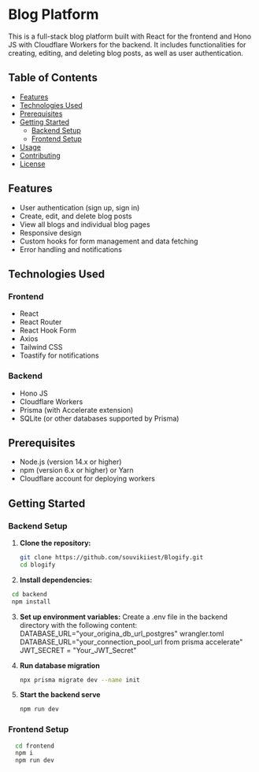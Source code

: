 # Blog Platform

This is a full-stack blog platform built with React for the frontend and Hono JS with Cloudflare Workers for the backend. It includes functionalities for creating, editing, and deleting blog posts, as well as user authentication.

## Table of Contents

- [Features](#features)
- [Technologies Used](#technologies-used)
- [Prerequisites](#prerequisites)
- [Getting Started](#getting-started)
  - [Backend Setup](#backend-setup)
  - [Frontend Setup](#frontend-setup)
- [Usage](#usage)
- [Contributing](#contributing)
- [License](#license)

## Features

- User authentication (sign up, sign in)
- Create, edit, and delete blog posts
- View all blogs and individual blog pages
- Responsive design
- Custom hooks for form management and data fetching
- Error handling and notifications

## Technologies Used

### Frontend

- React
- React Router
- React Hook Form
- Axios
- Tailwind CSS
- Toastify for notifications

### Backend

- Hono JS
- Cloudflare Workers
- Prisma (with Accelerate extension)
- SQLite (or other databases supported by Prisma)

## Prerequisites

- Node.js (version 14.x or higher)
- npm (version 6.x or higher) or Yarn
- Cloudflare account for deploying workers

## Getting Started

### Backend Setup

1. **Clone the repository:**

   ```bash
   git clone https://github.com/souvikiiest/Blogify.git
   cd blogify

   ```

2. **Install dependencies:**

```bash
 cd backend
 npm install
```

3. **Set up environment variables:**
   Create a .env file in the backend directory with the following content:
   DATABASE_URL="your_origina_db_url_postgres"
   wrangler.toml DATABASE_URL="your_connection_pool_url from prisma accelerate"
   JWT_SECRET = "Your_JWT_Secret"

4. **Run database migration**

   ```bash
   npx prisma migrate dev --name init
   ```

5. **Start the backend serve**
   ```bash
   npm run dev
   ```

### Frontend Setup

```bash
  cd frontend
  npm i
  npm run dev
```
